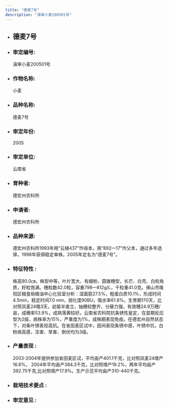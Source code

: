 ```yaml
---
title: "德麦7号"
description: "滇审小麦200501号"
---
```

* ## 德麦7号
* ###  审定编号:  
   滇审小麦200501号

*  ### 作物名称:  
   小麦

*   ###  品种名称: 
    德麦7号

*   ### 审定年份: 
    2005

*   ### 审定单位:  
    云南省

*   ### 育种者:  
    德宏州农科所

*   ### 申请者:  
    德宏州农科所

*   ### 品种来源:  
    德宏州农科所1993年用“云植437”作母本，用“892—17”作父本，通过多年选择，1998年获得稳定单株，2005年定名为“德麦7号”。

*   ### 特征特性 : 
    株高90.0㎝，株型中等，叶片宽大、有蜡粉，圆锥穗型，长芒、白壳、白粒角质，籽粒饱满。穗粒数42.0粒，容重798—812g/L，千粒重41.0克。保山市隆阳区粮食局粮油中心化验室分析：湿面筋27.5%，粗蛋白质10.1%，形成时间4.5min，稳定时间7.0 min，弱化度90BU，吸水率61.8%。生育期170天，比对照凤麦24晚3天，幼苗半直立，抽穗较整齐，分蘖力强，有效穗24.9万穗/亩，成穗率53.9%，成熟落黄较好。云南省农科院抗条锈性鉴定，在苗期反应型为2级，病株率为15%，严重度为1%，成株期表现免疫。在德宏州自然状态下，对条叶锈表现高抗。在省田麦区试中，田间表现条锈中感，叶锈中抗，白粉病高感，冻害、旱害、倒伏均为3级。

*   ### 产量表现 : 
    2003-2004年提供参加省田麦区试，平均亩产401.1千克，比对照凤麦24增产16.6%， 2004年平均亩产384.3千克，比对照增产19.2%，两年平均亩产392.75千克,比对照增产17.9%。生产示范平均亩产310-440千克。

*   ### 栽培技术要点 : 
    

*   ### 审定意见 : 
    
